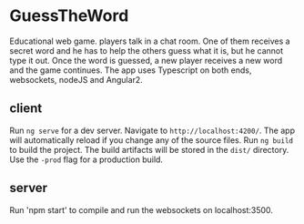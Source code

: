 # GuessTheWord

Educational web game. players talk in a chat room. One of them receives a secret word and he has to
help the others guess what it is, but he cannot type it out. Once the word is guessed, a new player receives
a new word and the game continues. The app uses Typescript on both ends, websockets, nodeJS and Angular2.

## client
Run `ng serve` for a dev server. Navigate to `http://localhost:4200/`. The app will automatically reload if you change any of the source files. Run `ng build` to build the project. The build artifacts will be stored in the `dist/` directory. Use the `-prod` flag for a production build.

## server
Run 'npm start' to compile and run the websockets on localhost:3500.
